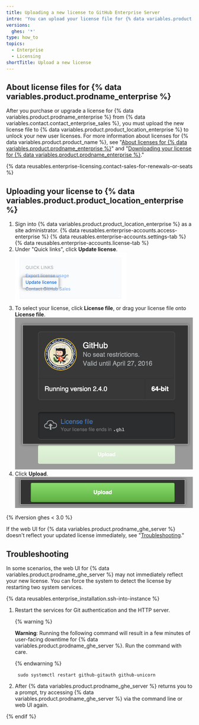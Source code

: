 ```yaml
---
title: Uploading a new license to GitHub Enterprise Server
intro: 'You can upload your license file for {% data variables.product.prodname_enterprise %} to {% data variables.product.product_location_enterprise %} to validate your application.'
versions:
  ghes: '*'
type: how_to
topics:
  - Enterprise
  - Licensing
shortTitle: Upload a new license
---
```


## About license files for {% data variables.product.prodname_enterprise %}

After you purchase or upgrade a license for {% data variables.product.prodname_enterprise %} from {% data variables.contact.contact_enterprise_sales %}, you must upload the new license file to {% data variables.product.product_location_enterprise %} to unlock your new user licenses. For more information about licenses for {% data variables.product.product_name %}, see "[About licenses for {% data variables.product.prodname_enterprise %}](/billing/managing-your-license-for-github-enterprise/about-licenses-for-github-enterprise)" and "[Downloading your license for {% data variables.product.prodname_enterprise %}](/billing/managing-your-license-for-github-enterprise/downloading-your-license-for-github-enterprise)."

{% data reusables.enterprise-licensing.contact-sales-for-renewals-or-seats %}

## Uploading your license to {% data variables.product.product_location_enterprise %}

1. Sign into {% data variables.product.product_location_enterprise %} as a site administrator.
{% data reusables.enterprise-accounts.access-enterprise %}
{% data reusables.enterprise-accounts.settings-tab %}
{% data reusables.enterprise-accounts.license-tab %}
1. Under "Quick links", click **Update license**.
  ![Update license link](/assets/images/enterprise/business-accounts/update-license-link.png)
1. To select your license, click **License file**, or drag your license file onto **License file**.
  ![Upload license file](/assets/images/enterprise/management-console/upload-license.png)
1. Click **Upload**.
  ![Begin upload](/assets/images/enterprise/management-console/begin-upload.png)

{% ifversion ghes < 3.0 %}

If the web UI for {% data variables.product.prodname_ghe_server %} doesn't reflect your updated license immediately, see "[Troubleshooting](#troubleshooting)."

## Troubleshooting

In some scenarios, the web UI for {% data variables.product.prodname_ghe_server %} may not immediately reflect your new license. You can force the system to detect the license by restarting two system services.

{% data reusables.enterprise_installation.ssh-into-instance %}
1. Restart the services for Git authentication and the HTTP server.

    {% warning %}

    **Warning**: Running the following command will result in a few minutes of user-facing downtime for {% data variables.product.prodname_ghe_server %}. Run the command with care.

    {% endwarning %}

        sudo systemctl restart github-gitauth github-unicorn
1. After {% data variables.product.prodname_ghe_server %} returns you to a prompt, try accessing {% data variables.product.prodname_ghe_server %} via the command line or web UI again.

{% endif %}
